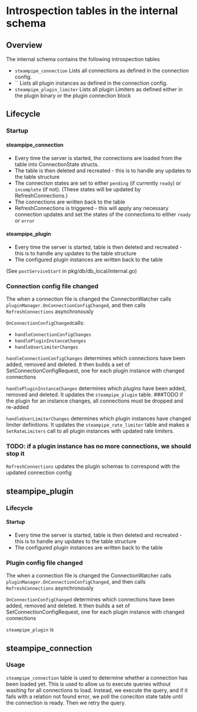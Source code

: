 # Introspection tables in the internal schema

## Overview
The internal schema contains the following introspection tables

- `steampipe_connection`
Lists all connections as defined in the connection config. 
- ``
Lists all plugin instances as defined in the connection config.
- `steampipe_plugin_limiter`
Lists all plugin Limiters as defined either in the plugin binary or the plugin connection block


## Lifecycle

### Startup
#### steampipe_connection
- Every time the server is started, the connections are loaded from the table into ConnectionState structs. 
- The table is then deleted and recreated - this is to handle any updates to the table structure
- The connection states are set to either `pending` (if currently `ready`) or `incomplete` (if not).
  (These states will be updated by RefreshConnections.)
- The connections are written back to the table
- RefreshConnections is triggered - this will apply any necessary connection updates and set the states of the connections 
to either `ready` or `error`

#### steampipe_plugin
- Every time the server is started, table is then deleted and recreated - this is to handle any updates to the table structure
- The configured plugin instances are written back to the table


(See `postServiceStart` in pkg/db/db_local/internal.go)

### Connection config file changed

The when a connection file is changed the ConnectionWatcher calls `pluginManager.OnConnectionConfigChanged`, and then calls 
`RefreshConnections` asynchronously

`OnConnectionConfigChanged`calls:
- `handleConnectionConfigChanges`
- `handlePluginInstanceChanges`
- `handleUserLimiterChanges`


`handleConnectionConfigChanges` determines which connections have been added, removed and deleted. It then builds a set of SetConnectionConfigRequest, one for each plugin instance with changed connections

`handlePluginInstanceChanges` determines which plugins have been added, removed and deleted. 
It updates the `steampipe_plugin` table.
###TODO if the plugin for an instance changes, all connections must be dropped and re-added  



`handleUserLimiterChanges` determines which plugin instances have changed limiter definitions. 
It updates the `steampipe_rate_limiter` table and makes a `SetRateLimiters` call to all plugin instances 
with updated rate limiters.  


### TODO: if a plugin instance has no more connections, we should stop it

`RefreshConnections` updates the plugin schemas to correspond with the updated connection config


## steampipe_plugin

### Lifecycle
#### Startup
- Every time the server is started, table is then deleted and recreated - this is to handle any updates to the table structure
- The configured plugin instances are written back to the table

### Plugin config file changed

The when a connection file is changed the ConnectionWatcher calls `pluginManager.OnConnectionConfigChanged`, and then calls
`RefreshConnections` asynchronously

`OnConnectionConfigChanged` determines which connections have been added, removed and deleted.
It then builds a set of SetConnectionConfigRequest, one for each plugin instance with changed connections


`steampipe_plugin` is  





## steampipe_connection

### Usage

`steampipe_connection` table is used to determine whether a connection has been loaded yet.
This is used to allow us to execute queries without wasiting for all connections to load. Instead, we execute the query,
and if it fails with a relation not found error, we poll the coneciton state table until the connection is ready.
Then we retry the query. 
